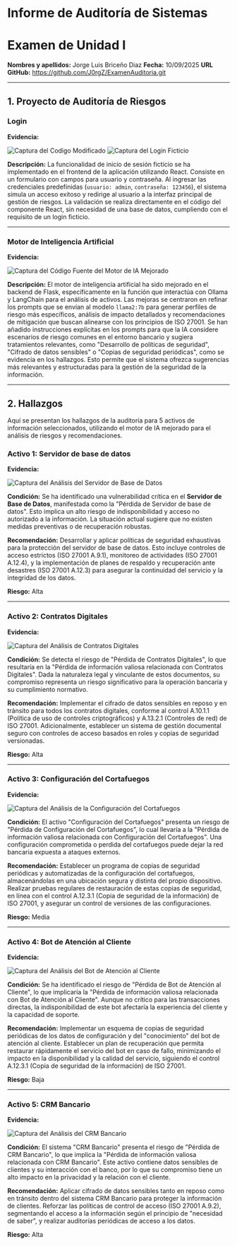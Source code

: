 # Informe de Auditoría de Sistemas
# Examen de Unidad I

**Nombres y apellidos:** Jorge Luis Briceño Diaz
**Fecha:** 10/09/2025
**URL GitHub:** https://github.com/J0rgZ/ExamenAuditoria.git

---

## 1. Proyecto de Auditoría de Riesgos

### Login

**Evidencia:**

![Captura del Codigo Modificado](./Imagenes/Login.png)
![Captura del Login Ficticio](./Imagenes/Login1.png)


**Descripción:**
La funcionalidad de inicio de sesión ficticio se ha implementado en el frontend de la aplicación utilizando React. Consiste en un formulario con campos para usuario y contraseña. Al ingresar las credenciales predefinidas (`usuario: admin`, `contraseña: 123456`), el sistema simula un acceso exitoso y redirige al usuario a la interfaz principal de gestión de riesgos. La validación se realiza directamente en el código del componente React, sin necesidad de una base de datos, cumpliendo con el requisito de un login ficticio.

---

### Motor de Inteligencia Artificial

**Evidencia:**

![Captura del Código Fuente del Motor de IA Mejorado](./Imagenes/Motor.png)


**Descripción:**
El motor de inteligencia artificial ha sido mejorado en el backend de Flask, específicamente en la función que interactúa con Ollama y LangChain para el análisis de activos. Las mejoras se centraron en refinar los prompts que se envían al modelo `llama2:7b` para generar perfiles de riesgo más específicos, análisis de impacto detallados y recomendaciones de mitigación que buscan alinearse con los principios de ISO 27001. Se han añadido instrucciones explícitas en los prompts para que la IA considere escenarios de riesgo comunes en el entorno bancario y sugiera tratamientos relevantes, como "Desarrollo de políticas de seguridad", "Cifrado de datos sensibles" o "Copias de seguridad periódicas", como se evidencia en los hallazgos. Esto permite que el sistema ofrezca sugerencias más relevantes y estructuradas para la gestión de la seguridad de la información.

---

## 2. Hallazgos

Aquí se presentan los hallazgos de la auditoría para 5 activos de información seleccionados, utilizando el motor de IA mejorado para el análisis de riesgos y recomendaciones.

### Activo 1: Servidor de base de datos

**Evidencia:**

![Captura del Análisis del Servidor de Base de Datos](./Imagenes/Activo1.png)


**Condición:**
Se ha identificado una vulnerabilidad crítica en el **Servidor de Base de Datos**, manifestada como la "Pérdida de Servidor de base de datos". Esto implica un alto riesgo de indisponibilidad y acceso no autorizado a la información. La situación actual sugiere que no existen medidas preventivas o de recuperación robustas.

**Recomendación:**
Desarrollar y aplicar políticas de seguridad exhaustivas para la protección del servidor de base de datos. Esto incluye controles de acceso estrictos (ISO 27001 A.9.1), monitoreo de actividades (ISO 27001 A.12.4), y la implementación de planes de respaldo y recuperación ante desastres (ISO 27001 A.12.3) para asegurar la continuidad del servicio y la integridad de los datos.

**Riesgo:** Alta

---

### Activo 2: Contratos Digitales

**Evidencia:**

![Captura del Análisis de Contratos Digitales](./Imagenes/Activo2.png)


**Condición:**
Se detecta el riesgo de "Pérdida de Contratos Digitales", lo que resultaría en la "Pérdida de información valiosa relacionada con Contratos Digitales". Dada la naturaleza legal y vinculante de estos documentos, su compromiso representa un riesgo significativo para la operación bancaria y su cumplimiento normativo.

**Recomendación:**
Implementar el cifrado de datos sensibles en reposo y en tránsito para todos los contratos digitales, conforme al control A.10.1.1 (Política de uso de controles criptográficos) y A.13.2.1 (Controles de red) de ISO 27001. Adicionalmente, establecer un sistema de gestión documental seguro con controles de acceso basados en roles y copias de seguridad versionadas.

**Riesgo:** Alta

---

### Activo 3: Configuración del Cortafuegos

**Evidencia:**

![Captura del Análisis de la Configuración del Cortafuegos](./Imagenes/Activo3.png)


**Condición:**
El activo "Configuración del Cortafuegos" presenta un riesgo de "Pérdida de Configuración del Cortafuegos", lo cual llevaría a la "Pérdida de información valiosa relacionada con Configuración del Cortafuegos". Una configuración comprometida o perdida del cortafuegos puede dejar la red bancaria expuesta a ataques externos.

**Recomendación:**
Establecer un programa de copias de seguridad periódicas y automatizadas de la configuración del cortafuegos, almacenándolas en una ubicación segura y distinta del propio dispositivo. Realizar pruebas regulares de restauración de estas copias de seguridad, en línea con el control A.12.3.1 (Copia de seguridad de la información) de ISO 27001, y asegurar un control de versiones de las configuraciones.

**Riesgo:** Media

---

### Activo 4: Bot de Atención al Cliente

**Evidencia:**

![Captura del Análisis del Bot de Atención al Cliente](./Imagenes/Activo4.png)


**Condición:**
Se ha identificado el riesgo de "Pérdida de Bot de Atención al Cliente", lo que implicaría la "Pérdida de información valiosa relacionada con Bot de Atención al Cliente". Aunque no crítico para las transacciones directas, la indisponibilidad de este bot afectaría la experiencia del cliente y la capacidad de soporte.

**Recomendación:**
Implementar un esquema de copias de seguridad periódicas de los datos de configuración y del "conocimiento" del bot de atención al cliente. Establecer un plan de recuperación que permita restaurar rápidamente el servicio del bot en caso de fallo, minimizando el impacto en la disponibilidad y la calidad del servicio, siguiendo el control A.12.3.1 (Copia de seguridad de la información) de ISO 27001.

**Riesgo:** Baja

---

### Activo 5: CRM Bancario

**Evidencia:**

![Captura del Análisis del CRM Bancario](./Imagenes/Activo5.png)


**Condición:**
El sistema "CRM Bancario" presenta el riesgo de "Pérdida de CRM Bancario", lo que implica la "Pérdida de información valiosa relacionada con CRM Bancario". Este activo contiene datos sensibles de clientes y su interacción con el banco, por lo que su compromiso tiene un alto impacto en la privacidad y la relación con el cliente.

**Recomendación:**
Aplicar cifrado de datos sensibles tanto en reposo como en tránsito dentro del sistema CRM Bancario para proteger la información de clientes. Reforzar las políticas de control de acceso (ISO 27001 A.9.2), segmentando el acceso a la información según el principio de "necesidad de saber", y realizar auditorías periódicas de acceso a los datos.

**Riesgo:** Alta